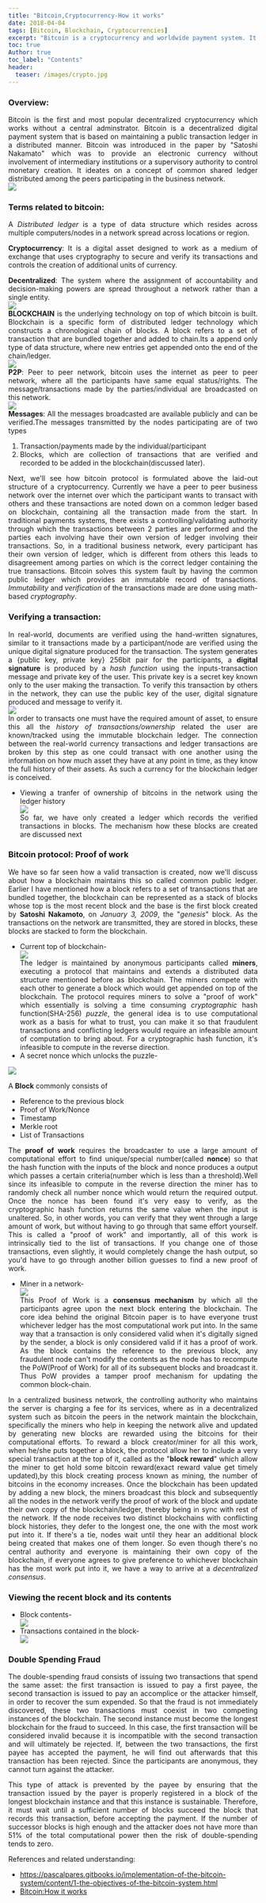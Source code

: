 ```yaml
---
title: "Bitcoin,Cryptocurrency-How it works"
date: 2018-04-04
tags: [Bitcoin, Blockchain, Cryptocurrencies]
excerpt: "Bitcoin is a cryptocurrency and worldwide payment system. It is the first decentralized digital currency."
toc: true
Author: true  
toc_label: "Contents"
header:
  teaser: /images/crypto.jpg
---
```

<style>
body {
text-align: justify}
</style>

### Overview:

Bitcoin is the first and most popular decentralized cryptocurrency which works without a central adminstrator. Bitcoin is a decentralized digital payment system that is based on maintaining a public transaction ledger in a distributed manner. Bitcoin was introduced in the paper by "Satoshi Nakamato" which was to provide an electronic currency without involvement of intermediary institutions or a supervisory authority to control monetary creation. It ideates on a concept of common shared ledger distributed among the peers participating in the business network.
<img src="/images/bitcoin_files/figure-markdown_github/unnamed-chunk-2-1.png" style="display: block; margin: auto;" />

### Terms related to bitcoin:

A *Distributed ledger* is a type of data structure which resides across multiple computers/nodes in a network spread across locations or region.

**Cryptocurrency**: It is a digital asset designed to work as a medium of exchange that uses cryptography to secure and verify its transactions and controls the creation of additional units of currency.

**Decentralized**: The system where the assignment of accountability and decision-making powers are spread throughout a network rather than a single entity. <img src="/images/bitcoin_files/figure-markdown_github/unnamed-chunk-3-1.png" style="display: block; margin: auto;" /> **BLOCKCHAIN** is the underlying technology on top of which bitcoin is built. Blockchain is a specific form of distributed ledger technology which constructs a chronological chain of blocks. A block refers to a set of transaction that are bundled together and added to chain.Its a append only type of data structure, where new entries get appended onto the end of the chain/ledger. <img src="/images/bitcoin_files/figure-markdown_github/unnamed-chunk-4-1.png" style="display: block; margin: auto;" /> **P2P**: Peer to peer network, bitcoin uses the internet as peer to peer network, where all the participants have same equal status/rights. The message/transactions made by the parties/individual are broadcasted on this network. <img src="/images/bitcoin_files/figure-markdown_github/unnamed-chunk-5-1.png" style="display: block; margin: auto;" /> **Messages**: All the messages broadcasted are available publicly and can be verified.The messages transmitted by the nodes participating are of two types

1.  Transaction/payments made by the individual/participant
2.  Blocks, which are collection of transactions that are verified and recorded to be added in the blockchain(discussed later).

Next, we'll see how bitcoin protocol is formulated above the laid-out structure of a cryptocurrency.
Currently we have a peer to peer business network over the internet over which the participant wants to transact with others and these transactions are noted down on a common ledger based on blockchain, containing all the transaction made from the start. In traditional payments systems, there exists a controlling/validating authority through which the transactions between 2 parties are performed and the parties each involving have their own version of ledger involving their transactions. So, in a traditional business network, every participant has their own version of ledger, which is different from others this leads to disagreement among parties on which is the correct ledger containing the true transactions. Bitcoin solves this system fault by having the common public ledger which provides an immutable record of transactions. *Immutability* and *verification* of the transactions made are done using math-based *cryptography*.

### Verifying a transaction:

In real-world, documents are verified using the hand-written signatures, similar to it transactions made by a participant/node are verified using the unique digital signature produced for the transaction. The system generates a {public key, private key} 256bit pair for the participants, a **digital signature** is produced by a *hash function* using the inputs-transaction message and private key of the user. This private key is a secret key known only to the user making the transaction. To verify this transaction by others in the network, they can use the public key of the user, digital signature produced and message to verify it.
<img src="/images/bitcoin_files/figure-markdown_github/unnamed-chunk-6-1.png" style="display: block; margin: auto;" /> In order to transacts one must have the required amount of asset, to ensure this all the *history of transactions/ownership* related the user are known/tracked using the immutable blockchain ledger. The connection between the real-world currency transactions and ledger transactions are broken by this step as one could transact with one another using the information on how much asset they have at any point in time, as they know the full history of their assets. As such a currency for the blockchain ledger is conceived.     
* Viewing a tranfer of ownership of bitcoins in the network using the ledger history <img src="/images/bitcoin_files/figure-markdown_github/unnamed-chunk-7-1.png" style="display: block; margin: auto;" /> So far, we have only created a ledger which records the verified transactions in blocks. The mechanism how these blocks are created are discussed next

### Bitcoin protocol: Proof of work

We have so far seen how a valid transaction is created, now we'll discuss about how a blockchain maintains this so called common public ledger. Earlier I have mentioned how a block refers to a set of transactions that are bundled together, the blockchain can be represented as a stack of blocks whose top is the most recent block and the base is the first block created by **Satoshi Nakamoto**, on *January 3, 2009*, the "*genesis*" block. As the transactions on the network are transmitted, they are stored in blocks, these blocks are stacked to form the blockchain.   
* Current top of blockchain-
<img src="/images/bitcoin_files/figure-markdown_github/unnamed-chunk-8-1.png" style="display: block; margin: auto;" /> The ledger is maintained by anonymous participants called **miners**, executing a protocol that maintains and extends a distributed data structure mentioned before as blockchain. The miners compete with each other to generate a block which would get appended on top of the blockchain. The protocol requires miners to solve a "proof of work" which essentially is solving a time consuming *cryptographic* hash function(SHA-256) *puzzle*, the general idea is to use computational work as a basis for what to trust, you can make it so that fraudulent transactions and conflicting ledgers would require an infeasible amount of computation to bring about. For a cryptographic hash function, it's infeasible to compute in the reverse direction.   
* A secret nonce which unlocks the puzzle-
<img src="/images/bitcoin_files/figure-markdown_github/unnamed-chunk-9-1.png" style="display: block; margin: auto;" />

A **Block** commonly consists of  
* Reference to the previous block  
* Proof of Work/Nonce  
* Timestamp  
* Merkle root  
* List of Transactions  

The **proof of work** requires the broadcaster to use a large amount of computational effort to find unique/special number(called **nonce**) so that the hash function with the inputs of the block and nonce produces a output which passes a certain criteria(number which is less than a threshold).Well since its infeasible to compute in the reverse direction the miner has to randomly check all number nonce which would return the required output. Once the nonce has been found it's very easy to verify, as the cryptographic hash function returns the same value when the input is unaltered. So, in other words, you can verify that they went through a large amount of work, but without having to go through that same effort yourself. This is called a "proof of work" and importantly, all of this work is intrinsically tied to the list of transactions. If you change one of those transactions, even slightly, it would completely change the hash output, so you'd have to go through another billion guesses to find a new proof of work.      
* Miner in a network-
<img src="/images/bitcoin_files/figure-markdown_github/unnamed-chunk-10-1.png" style="display: block; margin: auto;" /> This Proof of Work is a **consensus mechanism** by which all the participants agree upon the next block entering the blockchain. The core idea behind the original Bitcoin paper is to have everyone trust whichever ledger has the most computational work put into. In the same way that a transaction is only considered valid when it's digitally signed by the sender, a block is only considered valid if it has a proof of work. As the block contains the reference to the previous block, any fraudulent node can't modify the contents as the node has to recompute the PoW(Proof of Work) for all of its subsequent blocks and broadcast it. Thus PoW provides a tamper proof mechanism for updating the common block-chain.

In a centralized business network, the controlling authority who maintains the server is charging a fee for its services, where as in a decentralized system such as bitcoin the peers in the network maintain the blockchain, specifically the miners who help in keeping the network alive and updated by generating new blocks are rewarded using the bitcoins for their computational efforts. To reward a block creator/miner for all this work, when he/she puts together a block, the protocol allow her to include a very special transaction at the top of it, called as the "**block reward**" which allow the miner to get hold some bitcoin reward(exact reward value get timely updated),by this block creating process known as mining, the number of bitcoins in the economy increases.
Once the blockchain has been updated by adding a new block, the miners broadcast this block and subsequently all the nodes in the network verify the proof of work of the block and update their own copy of the blockchain/ledger, thereby being in sync with rest of the network. If the node receives two distinct blockchains with conflicting block histories, they defer to the longest one, the one with the most work put into it. If there's a tie, nodes wait until they hear an additional block being created that makes one of them longer. So even though there's no central authority and everyone is maintaining their own copy of the blockchain, if everyone agrees to give preference to whichever blockchain has the most work put into it, we have a way to arrive at a *decentralized consensus*.

### Viewing the recent block and its contents

-   Block contents-
    <img src="/images/bitcoin_files/figure-markdown_github/unnamed-chunk-11-1.png" style="display: block; margin: auto;" />
-   Transactions contained in the block-
    <img src="/images/bitcoin_files/figure-markdown_github/unnamed-chunk-12-1.png" style="display: block; margin: auto;" />

### Double Spending Fraud

The double-spending fraud consists of issuing two transactions that spend the same asset: the first transaction is issued to pay a first payee, the second transaction is issued to pay an accomplice or the attacker himself, in order to recover the sum expended. So that the fraud is not immediately discovered, these two transactions must coexist in two competing instances of the blockchain. The second instance must become the longest blockchain for the fraud to succeed. In this case, the first transaction will be considered invalid because it is incompatible with the second transaction and will ultimately be rejected. If, between the two transactions, the first payee has accepted the payment, he will find out afterwards that this transaction has been rejected. Since the participants are anonymous, they cannot turn against the attacker.

This type of attack is prevented by the payee by ensuring that the transaction issued by the payer is properly registered in a block of the longest blockchain instance and that this instance is sustainable. Therefore, it must wait until a sufficient number of blocks succeed the block that records this transaction, before accepting the payment. If the number of successor blocks is high enough and the attacker does not have more than 51% of the total computational power then the risk of double-spending tends to zero.

References and related understanding:
* <https://pascalpares.gitbooks.io/implementation-of-the-bitcoin-system/content/1-the-objectives-of-the-bitcoin-system.html>
* [Bitcoin:How it works](https://www.youtube.com/watch?v=bBC-nXj3Ng4)
